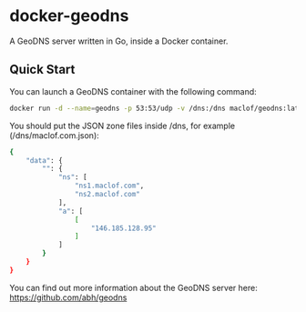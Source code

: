 # docker-geodns
A GeoDNS server written in Go, inside a Docker container.

## Quick Start

You can launch a GeoDNS container with the following command:

```bash
docker run -d --name=geodns -p 53:53/udp -v /dns:/dns maclof/geodns:latest
```

You should put the JSON zone files inside /dns, for example (/dns/maclof.com.json):

```bash
{
	"data": {
		"": {
			"ns": [
				"ns1.maclof.com",
				"ns2.maclof.com"
			],
			"a": [
				[
					"146.185.128.95"
				]
			]
		}
	}
}
```

You can find out more information about the GeoDNS server here: https://github.com/abh/geodns
